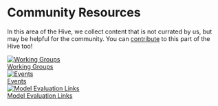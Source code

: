 # Community Resources

<!-- {% include "call_contribute.md" %} -->

In this area of the Hive, we collect content that is not currated by us, but may be helpful for the community. You can [contribute](../contribute/index.md) to this part of the Hive too!

<div class="card-container" style="flex-wrap:nowrap;">
    <a href="community_working_groups" class="squared-card default-text-color">
        <div class="squared-card-image-container">
            <img class="img-cover" src="../../assets/community_workinggroups.jpg" alt="Working Groups">
        </div>
        <div class="squared-card-text-container highlight-bg bg-color-like-tab bold">Working Groups</div>
    </a>
    <a href="https://www.access-nri.org.au/community/news-and-events/" class="squared-card default-text-color">
        <div class="squared-card-image-container">
            <img class="img-cover" src="../../assets/events_2.jpg" alt="Events">
        </div>
        <div class="squared-card-text-container highlight-bg bg-color-like-tab bold">Events</div>
    </a>
    <a href="community_med_index" class="squared-card default-text-color">
        <div class="squared-card-image-container">
            <img class="img-cover" src="../../assets/community_medlinks.jpg" alt="Model Evaluation Links">
        </div>
        <div class="squared-card-text-container highlight-bg bg-color-like-tab bold">Model Evaluation Links</div>
    </a>
</div>